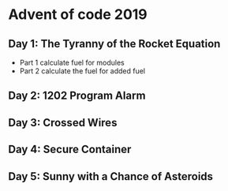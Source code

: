 # Advent of code 2019

## Day 1: The Tyranny of the Rocket Equation
- Part 1
    calculate fuel for modules
- Part 2 
    calculate the fuel for added fuel

## Day 2: 1202 Program Alarm

## Day 3: Crossed Wires

## Day 4: Secure Container

## Day 5: Sunny with a Chance of Asteroids
